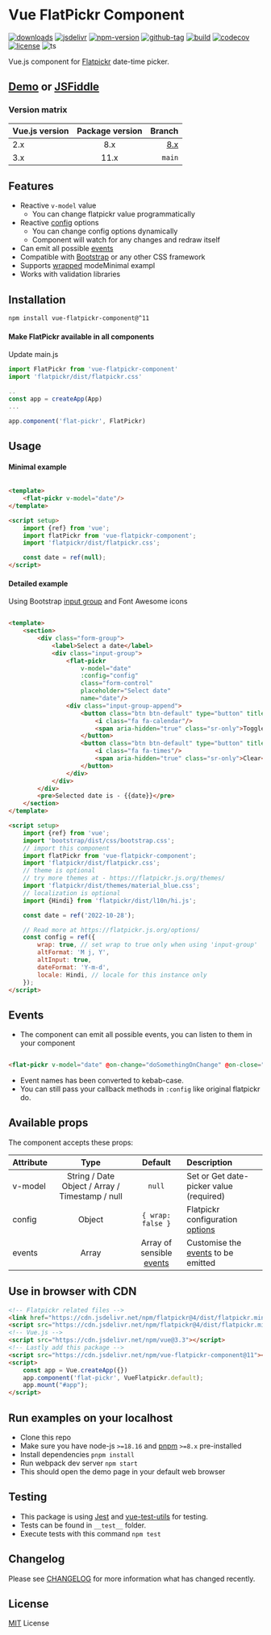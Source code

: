 # Vue FlatPickr Component

[![downloads](https://badgen.net/npm/dt/vue-flatpickr-component)](https://npm-stat.com/charts.html?package=vue-flatpickr-component&from=2018-01-01)
[![jsdelivr](https://data.jsdelivr.com/v1/package/npm/vue-flatpickr-component/badge?style=rounded)](https://www.jsdelivr.com/package/npm/vue-flatpickr-component)
[![npm-version](https://badgen.net/npm/v/vue-flatpickr-component)](https://www.npmjs.com/package/vue-flatpickr-component)
[![github-tag](https://badgen.net/github/tag/ankurk91/vue-flatpickr-component)](https://github.com/ankurk91/vue-flatpickr-component/tags)
[![build](https://github.com/ankurk91/vue-flatpickr-component/workflows/build/badge.svg)](https://github.com/ankurk91/vue-flatpickr-component/actions)
[![codecov](https://codecov.io/gh/ankurk91/vue-flatpickr-component/branch/main/graph/badge.svg)](https://codecov.io/gh/ankurk91/vue-flatpickr-component)
[![license](https://badgen.net/github/license/ankurk91/vue-flatpickr-component)](LICENSE.txt)
![ts](https://badgen.net/badge/Built%20With/TypeScript/blue)

Vue.js component for [Flatpickr](https://flatpickr.js.org/) date-time picker.

## [Demo](https://ankurk91.github.io/vue-flatpickr-component/) or [JSFiddle](https://jsfiddle.net/ankurk91/63kzdwLx/)

### Version matrix

|Vue.js version| Package version |                                                              Branch |
|:-------------|:---------------:|--------------------------------------------------------------------:| 
| 2.x          |       8.x       | [8.x](https://github.com/ankurk91/vue-flatpickr-component/tree/8.x) |
| 3.x          |      11.x       |                                                            `main` |

## Features

* Reactive `v-model` value
    - You can change flatpickr value programmatically
* Reactive [config](https://flatpickr.js.org/options/) options
    - You can change config options dynamically
    - Component will watch for any changes and redraw itself
* Can emit all possible [events](https://flatpickr.js.org/events/)
* Compatible with [Bootstrap](http://getbootstrap.com/) or any other CSS framework
* Supports [wrapped](https://flatpickr.js.org/examples/#flatpickr--external-elements) modeMinimal exampl
* Works with validation libraries

## Installation

```bash
npm install vue-flatpickr-component@^11
```

#### Make FlatPickr available in all components

Update main.js

```js
import FlatPickr from 'vue-flatpickr-component'
import 'flatpickr/dist/flatpickr.css'

..
const app = createApp(App)
...

app.component('flat-pickr', FlatPickr)
```

## Usage

#### Minimal example

```html

<template>
    <flat-pickr v-model="date"/>
</template>

<script setup>
    import {ref} from 'vue';
    import flatPickr from 'vue-flatpickr-component';
    import 'flatpickr/dist/flatpickr.css';

    const date = ref(null);
</script>
```

#### Detailed example

Using Bootstrap [input group](https://getbootstrap.com/docs/4.6/components/input-group/) and Font Awesome icons

```html

<template>
    <section>
        <div class="form-group">
            <label>Select a date</label>
            <div class="input-group">
                <flat-pickr
                    v-model="date"
                    :config="config"
                    class="form-control"
                    placeholder="Select date"
                    name="date"/>
                <div class="input-group-append">
                    <button class="btn btn-default" type="button" title="Toggle" data-toggle>
                        <i class="fa fa-calendar"/>
                        <span aria-hidden="true" class="sr-only">Toggle</span>
                    </button>
                    <button class="btn btn-default" type="button" title="Clear" data-clear>
                        <i class="fa fa-times"/>
                        <span aria-hidden="true" class="sr-only">Clear</span>
                    </button>
                </div>
            </div>
        </div>
        <pre>Selected date is - {{date}}</pre>
    </section>
</template>

<script setup>
    import {ref} from 'vue';
    import 'bootstrap/dist/css/bootstrap.css';
    // import this component
    import flatPickr from 'vue-flatpickr-component';
    import 'flatpickr/dist/flatpickr.css';
    // theme is optional
    // try more themes at - https://flatpickr.js.org/themes/
    import 'flatpickr/dist/themes/material_blue.css';
    // localization is optional
    import {Hindi} from 'flatpickr/dist/l10n/hi.js';

    const date = ref('2022-10-28');

    // Read more at https://flatpickr.js.org/options/
    const config = ref({
        wrap: true, // set wrap to true only when using 'input-group'
        altFormat: 'M j, Y',
        altInput: true,
        dateFormat: 'Y-m-d',
        locale: Hindi, // locale for this instance only          
    });
</script>
```

## Events

* The component can emit all possible events, you can listen to them in your component

```html

<flat-pickr v-model="date" @on-change="doSomethingOnChange" @on-close="doSomethingOnClose"/>
```

* Event names has been converted to kebab-case.
* You can still pass your callback methods in `:config` like original flatpickr do.

## Available props

The component accepts these props:

| Attribute |                      Type                       |                    Default                     | Description                                                            |
|:----------|:-----------------------------------------------:|:----------------------------------------------:|:-----------------------------------------------------------------------|
| v-model   | String / Date Object / Array / Timestamp / null |                     `null`                     | Set or Get date-picker value (required)                                |
| config    |                     Object                      |               `{ wrap: false }`                | Flatpickr configuration [options](https://flatpickr.js.org/options/)   |
| events    |                      Array                      | Array of sensible [events](./src/events.ts#L2) | Customise the [events](https://flatpickr.js.org/events/) to be emitted |

## Use in browser with CDN 

```html
<!-- Flatpickr related files -->
<link href="https://cdn.jsdelivr.net/npm/flatpickr@4/dist/flatpickr.min.css" rel="stylesheet">
<script src="https://cdn.jsdelivr.net/npm/flatpickr@4/dist/flatpickr.min.js"></script>
<!-- Vue.js -->
<script src="https://cdn.jsdelivr.net/npm/vue@3.3"></script>
<!-- Lastly add this package -->
<script src="https://cdn.jsdelivr.net/npm/vue-flatpickr-component@11"></script>
<script>
    const app = Vue.createApp({})
    app.component('flat-pickr', VueFlatpickr.default);
    app.mount("#app");
</script>
```

## Run examples on your localhost

* Clone this repo
* Make sure you have node-js `>=18.16` and [pnpm](https://pnpm.io/) `>=8.x` pre-installed
* Install dependencies `pnpm install`
* Run webpack dev server `npm start`
* This should open the demo page in your default web browser

## Testing

* This package is using [Jest](https://github.com/facebook/jest)
  and [vue-test-utils](https://github.com/vuejs/test-utils) for testing.
* Tests can be found in `__test__` folder.
* Execute tests with this command `npm test`

## Changelog

Please see [CHANGELOG](CHANGELOG.md) for more information what has changed recently.

## License

[MIT](LICENSE.txt) License
